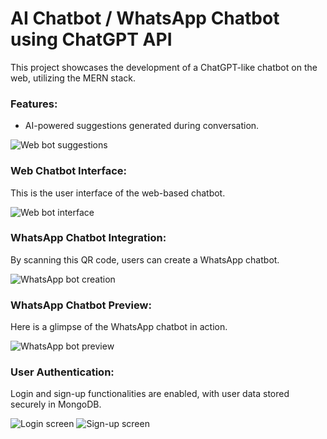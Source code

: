 # AI Chatbot / WhatsApp Chatbot using ChatGPT API

This project showcases the development of a ChatGPT-like chatbot on the web, utilizing the MERN stack.

### Features:
- AI-powered suggestions generated during conversation.

![Web bot suggestions](https://github.com/user-attachments/assets/9730b5bc-1f85-45d3-9eac-b0075b55f619)

### Web Chatbot Interface:
This is the user interface of the web-based chatbot.

![Web bot interface](https://github.com/user-attachments/assets/76b47483-673c-47e7-887b-da0fbda00e9d)

### WhatsApp Chatbot Integration:
By scanning this QR code, users can create a WhatsApp chatbot.

![WhatsApp bot creation](https://github.com/user-attachments/assets/66f1c83e-bb6b-4038-bc81-2fee394ee762)

### WhatsApp Chatbot Preview:
Here is a glimpse of the WhatsApp chatbot in action.

![WhatsApp bot preview](https://github.com/user-attachments/assets/98a05fd9-71fb-4c7e-9709-68eaacf67d6d)

### User Authentication:
Login and sign-up functionalities are enabled, with user data stored securely in MongoDB.

![Login screen](https://github.com/user-attachments/assets/2e85a1b6-d97e-4083-9055-a1bd4d312650)
![Sign-up screen](https://github.com/user-attachments/assets/ee6fc0a9-62aa-4692-a34d-77254fd5c6e1)
